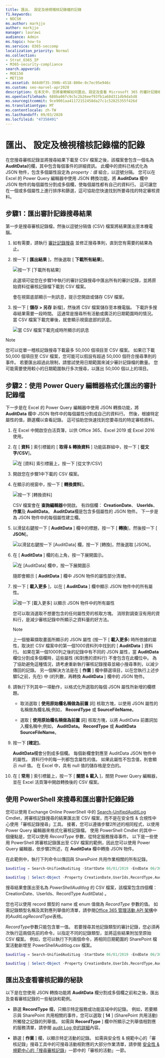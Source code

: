 ```yaml
---
title: 匯出、 設定及檢視稽核記錄檔的記錄
f1.keywords:
- NOCSH
ms.author: markjjo
author: markjjo
manager: laurawi
audience: Admin
ms.topic: how-to
ms.service: O365-seccomp
localization_priority: Normal
ms.collection:
- Strat_O365_IP
- M365-security-compliance
search.appverid:
- MOE150
- MET150
ms.assetid: 0d4d0f35-390b-4518-800e-0c7ec95e946c
ms.custom: seo-marvel-apr2020
description: 在本文中，您將會瞭解如何匯出、設定及查看 Microsoft 365 的審計記錄檔記錄。
ms.openlocfilehash: 688ba06fc9c5c2b26eef93fb1a68d311db9da5d8
ms.sourcegitcommit: 9ce9001aa41172152458da27c1c52825355f426d
ms.translationtype: MT
ms.contentlocale: zh-TW
ms.lasthandoff: 09/03/2020
ms.locfileid: "47358491"
---
```

# <a name="export-configure-and-view-audit-log-records"></a>匯出、 設定及檢視稽核記錄檔的記錄

在您搜尋審核記錄並將搜尋結果下載至 CSV 檔案之後，該檔案會包含一個名為 **AuditData**的欄，其中包含每個事件的詳細資訊。 此欄中的資料已格式化為 JSON 物件，包含多個屬性設定為 *property：值* 組合，以逗號分隔。 您可以在 Excel 的 Power Query 編輯器中使用 JSON 轉換功能，將 **AuditData** 欄中 JSON 物件的每個屬性分割成多個欄，使每個屬性都有自己的資料行。 這可讓您在一個或多個屬性上進行排序和篩選，這可協助您快速找到所要尋找的特定審核資料。

## <a name="step-1-export-audit-log-search-results"></a>步驟1：匯出審計記錄搜尋結果

第一步是搜尋審核記錄檔，然後以逗號分隔值 (CSV) 檔案將結果匯出至本機電腦。
  
1. 如有需要，請執行 [審計記錄搜尋](search-the-audit-log-in-security-and-compliance.md#search-the-audit-log) 並修正搜尋準則，直到您有需要的結果為止。

2. 按一下 [ **匯出結果** ]，然後選取 [ **下載所有結果**]。 

   ![按一下 [下載所有結果]](../media/ExportAuditSearchResults.png)

   此選項可從您在步驟1中執行的審計記錄搜尋中匯出所有的審計記錄，並將原始資料從審核記錄檔下載到 CSV 檔案。 

   會在視窗底部顯示一則訊息，提示您開啟或儲存 CSV 檔案。 

3. 按一下 [ **儲存 > 另存** 新檔]，然後將 CSV 檔案儲存至本機電腦。 下載許多搜尋結果需要一段時間。 這通常是搜尋所有活動或廣泛的日期範圍時的情況。 當 CSV 檔案下載完畢後，就會顯示視窗底部的訊息。

   ![當 CSV 檔案下載完成時所顯示的訊息](../media/ExportAuditSearchResultsFinish.png)

> [!NOTE]
  > 您可以從單一稽核記錄搜尋下載最多 50,000 個項目至 CSV 檔案。 如果已下載 50,000 個項目至 CSV 檔案，您可能可以假設有超過 50,000 個符合搜尋準則的事件。 若要匯出超過此限制，請嘗試使用日期範圍來減少審計記錄檔的數量。 您可能需要使用較小的日期範圍執行多次搜尋，以匯出 50,000 個以上的項目。

## <a name="step-2-format-the-exported-audit-log-using-the-power-query-editor"></a>步驟2：使用 Power Query 編輯器格式化匯出的審計記錄檔

下一步是在 Excel 的 Power Query 編輯器中使用 JSON 轉換功能，將 **AuditData** 欄中 JSON 物件中的每個屬性分割成自己的資料行。 然後，根據特定屬性的值，篩選欄以查看記錄。 這可協助您快速找到您要尋找的特定審核資料。

1. 在 Excel 中開啟空白活頁簿，以供 Office 365、Excel 2019 或 Excel 2016 使用。

2. 在 [ **資料** ] 索引標籤的 [ **取得 & 轉換資料** ] 功能區群組中，按一下 [ **從文字/CSV**]。

    ![在 [資料] 索引標籤上，按一下 [從文字/CSV]](../media/JSONTransformOpenCSVFile.png)

3. 開啟您在步驟1中下載的 CSV 檔案。

4. 在顯示的視窗中，按一下 [ **轉換資料**]。

   ![按一下 [轉換資料]](../media/JSONOpenPowerQuery.png)

   CSV 檔案會在 **查詢編輯器**中開啟。 有四個欄： **CreationDate**、 **UserIds**、 **作業**及 **AuditData**。 **AuditData**欄是包含多個屬性的 JSON 物件。 下一步是為 JSON 物件中的每個屬性建立欄。

5. 以滑鼠右鍵按一下 [ **AuditData** ] 欄中的標題，按一下 [ **轉換**]，然後按一下 [ **JSON**]。 

   ![以滑鼠右鍵按一下 [AuditData] 欄，按一下 [轉換]，然後選取 [JSON]。](../media/JSONTransform.png)

6. 在 [ **AuditData** ] 欄的右上角，按一下展開圖示。

   ![在 [AuditData] 欄中，按一下展開圖示](../media/JSONTransformExpandIcon.png)

   隨即會顯示 [ **AuditData** ] 欄中 JSON 物件的屬性部分清單。

7. 按一下 [ **載入更多** ]，以在 [ **AuditData** ] 欄中顯示 JSON 物件中的所有屬性。

   ![按一下 [載入更多] 以顯示 JSON 物件中的所有屬性](../media/JSONTransformLoadJSONProperties.png)

   您可以取消選取不想要包含的任何屬性旁的核取方塊。 消除對調查沒有用的資料行，是減少審核記錄中所顯示之資料量的好方法。 

   > [!NOTE]
   > 上一個螢幕擷取畫面所顯示的 JSON 屬性 (按一下 [ **載入更多**) 時所依據的屬性，取決於 CSV 檔案中的第一個1000資料列中找到的 [ **AuditData** ] 資料行。 如果在第一個1000列之後的記錄中有不同的 JSON 屬性，當 **AuditData** 欄位分割成多個欄時，這些屬性 (和對應的資料行) 不會包含在此欄位中。 為了協助避免這種情況，請考慮重新執行審核記錄搜尋並縮小搜尋準則，以減少傳回的記錄。 另一個解決方法是在 [ **作業** ] 欄中篩選項目，以在您執行上述步驟5之前，先在) 中 (的列數，再轉換 **AuditData** ] 欄中的 JSON 物件。

8. 請執行下列其中一項動作，以格式化所選取的每個 JSON 屬性所新增的欄標題。

    - 取消選取 [ **使用原始欄名稱做為前置** 詞] 核取方塊，以使用 JSON 屬性的名稱做為欄名稱;例如， **RecordType** 或 **SourceFileName**。

    - 選取 [ **使用原始欄名稱做為前置** 詞] 核取方塊，以將 AuditData 前置詞加入欄名稱中;例如， **AuditData。 RecordType** 或 **AuditData SourceFileName**。

9. 按一下 **[確定]**。

    **AuditData**欄會分割成多個欄。 每個新欄會對應至 AuditData JSON 物件中的屬性。 資料行中的每一列都包含屬性的值。 如果此屬性不包含值，則會顯示 *null* 值。 在 Excel 中，具有 null 值的儲存格是空白的。
  
10. 在 [ **常用** ] 索引標籤上，按一下 [ **關閉 & 載入** ]，關閉 Power Query 編輯器，並在 Excel 活頁簿中開啟轉換後的 CSV 檔案。

## <a name="use-powershell-to-search-and-export-audit-log-records"></a>使用 PowerShell 來搜尋和匯出審計記錄記錄

您可以使用 Exchange Online PowerShell 中的 [Search-UnifiedAuditLog](https://docs.microsoft.com/powershell/module/exchange/search-unifiedauditlog) Cmdlet，將審核記錄搜尋的結果匯出至 CSV 檔案，而不是在安全性 & 合規性中心使用「審核記錄搜尋」工具。 接著，您可以遵循步驟2所述的相同程式，以使用 Power Query 編輯器來格式化審核記錄檔。 使用 PowerShell Cmdlet 的其中一個優點是，您可以使用 *RecordType* 參數，從特定服務搜尋事件。 以下是一些使用 PowerShell 將審核記錄匯出至 CSV 檔案的範例，因此您可以使用 Power Query 編輯器，依步驟2所述，在 **AuditData** 欄中轉換 JSON 物件。

在此範例中，執行下列命令以傳回與 SharePoint 共用作業相關的所有記錄。

```powershell
$auditlog = Search-UnifiedAuditLog -StartDate 06/01/2019 -EndDate 06/30/2019 -RecordType SharePointSharingOperation
```

```powershell
$auditlog | Select-Object -Property CreationDate,UserIds,RecordType,AuditData | Export-Csv -Path c:\AuditLogs\PowerShellAuditlog.csv -NoTypeInformation
```

搜尋結果會匯出至名為 *PowerShellAuditlog* 的 CSV 檔案，該檔案包含四個欄： CreationDate、UserIds、RecordType AuditData) 。

您也可以使用 record 類型的 name 或 enum 值做為 *RecordType* 參數的值。 如需記錄類型名稱及其對應列舉值的清單，請參閱[Office 365 管理活動 API 架構](https://docs.microsoft.com/office/office-365-management-api/office-365-management-activity-api-schema#enum-auditlogrecordtype---type-edmint32)中的*AuditLogRecordType*表格。

*RecordType*參數只能包含單一值。 若要搜尋其他記錄類型的審計記錄，您必須再次執行這兩個先前的命令，以指定不同的記錄類型，並將這些結果附加至原始 CSV 檔案。 例如，您可以執行下列兩個命令，將相同日期範圍的 SharePoint 檔案活動新增至 PowerShellAuditlog.csv 檔案。

```powershell
$auditlog = Search-UnifiedAuditLog -StartDate 06/01/2019 -EndDate 06/30/2019 -RecordType SharePointFileOperation
```

```powershell
$auditlog | Select-Object -Property CreationDate,UserIds,RecordType,AuditData | Export-Csv -Append -Path c:\AuditLogs\PowerShellAuditlog.csv -NoTypeInformation
```

## <a name="tips-for-exporting-and-viewing-the-audit-log"></a>匯出及查看審核記錄的秘訣

以下是在您使用 JSON 轉換功能將 **AuditData** 欄分割成多個欄之前和之後，匯出及查看審核記錄的一些秘訣和範例。

- 篩選 **RecordType** 欄，只顯示特定服務或功能區域中的記錄。 例如，若要顯示與 SharePoint 共用相關的事件，您可以選取 [ **14** ] (SharePoint 共用活動) 所觸發之記錄的列舉值。 如需與 **RecordType** ] 欄中所顯示之列舉值相對應的服務清單，請參閱 [audit Log 中的詳細](detailed-properties-in-the-office-365-audit-log.md)內容。

- 篩選 [ **作業** ] 欄，以顯示特定活動的記錄。 如需與安全性 & 規範中心的「審核記錄」搜尋工具中的可搜尋活動相對應的大部分作業清單，請參閱 [安全性 & 規範中心的「搜尋審核記錄](search-the-audit-log-in-security-and-compliance.md#audited-activities)」一節中的「審核的活動」一節。
